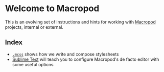 # Welcome to Macropod

This is an evolving set of instructions and hints for working with [Macropod](https://macropod.com) projects, internal or external.

## Index

* [`.mcss`](mcss.md) shows how we write and compose stylesheets
* [Sublime Text](sublime-text.md) will teach you to configure Macropod's de facto editor with some useful options
